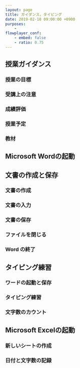 ```yaml
---
layout: page
title: ガイダンス，タイピング
date: 2019-02-18 09:00:00 +0900
purposes:
    - 
flowplayer_conf:
    - embed: false
    - ratio: 0.75
---
```



授業ガイダンス
--------------------

### 授業の目標

### 受講上の注意

### 成績評価

### 授業予定

### 教材

Microsoft Wordの起動
--------------------

文書の作成と保存
--------------------

### 文書の作成

### 文書の入力

### 文書の保存

### ファイルを閉じる

### Word の終了

タイピング練習
--------------------

### ワードの起動と保存

### タイピング練習

### 文字数のカウント

Microsoft Excelの起動
--------------------

### 新しいシートの作成

### 日付と文字数の記録